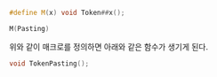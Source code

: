 ``` c++
#define M(x) void Token##x();

M(Pasting)
```

위와 같이 매크로를 정의하면 아래와 같은 함수가 생기게 된다.

```c++
void TokenPasting();
```
